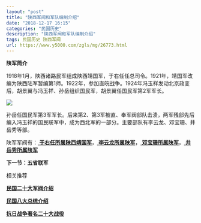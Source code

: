 ```yaml
---
layout: "post"
title: "陕西军阀和军队编制介绍"
date: "2018-12-17 16:15"
categories: "民国历史"
description: "陕西军阀和军队编制介绍"
tags: 民国历史 陕西军阀
url: https://www.y5000.com/zgls/mg/26773.html
---
```






**陕军简介**

1918年1月，陕西诸路民军组成陕西靖国军，于右任任总司令。1921年，靖国军改编为陕西陆军暂编第1师。1922年，参加直皖战争。1924年冯玉祥发动北京政变后，胡景翼与冯玉祥、孙岳组织国民军，胡景翼任国民军第2军军长。

![](https://img.y5000.com/uploads/allimg/171218/8-1G21Q624031Y.jpg)

孙岳任国民军第3军军长。后来第2、第3军被直、奉军阀部队击溃，两军残部先后编入冯玉祥的国民联军中，成为西北军的一部分。主要部队有李云龙、邓宝珊、井岳秀等部。

陕军军阀有：[ **于右任所属陕西靖国军**](https://www.y5000.com/zgls/mg/26775.html)，[
**李云龙所属陕军**](https://www.y5000.com/zgls/mg/26777.html)，[
**邓宝珊所属陕军**](https://www.y5000.com/zgls/mg/26779.html)，[
**井岳秀所属陕军**](https://www.y5000.com/zgls/mg/26780.html)

**下一节：五省联军**

相关推荐

[**民国二十大军阀介绍**](https://www.y5000.com/zgls/mrzj/26565.html)

[**民国八大总统介绍**](https://www.y5000.com/zgls/mrzj/26536.html)

[**抗日战争著名二十大战役**](https://www.y5000.com/zgls/mg/26671.html)
